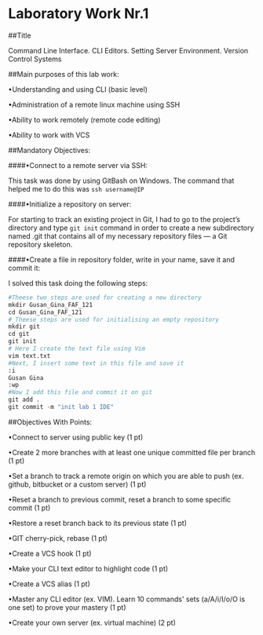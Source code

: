 Laboratory Work Nr.1
====================
##Title

Command Line Interface. CLI Editors. Setting Server Environment. Version Control Systems

##Main purposes of this lab work:

•Understanding and using CLI (basic level)

•Administration of a remote linux machine using SSH

•Ability to work remotely (remote code editing)

•Ability to work with VCS

##Mandatory Objectives:

####•Connect to a remote server via SSH:

This task was done by using GitBash on Windows. The command that helped me to do this was `ssh username@IP` 

####•Initialize a repository on server:

For starting to track an existing project in Git, I had to go to the project’s directory and type `git init` command in order to create a new subdirectory named .git that contains all of my necessary repository files — a Git repository skeleton.

####•Create a file in repository folder, write in your name, save it and commit it:

I solved this task doing the following steps:
```python
#Theese two steps are used for creating a new directory
mkdir Gusan_Gina_FAF_121
cd Gusan_Gina_FAF_121
# Theese steps are used for initialising an empty repository
mkdir git
cd git
git init
# Here I create the text file using Vim
vim text.txt 
#Next, I insert some text in this file and save it
:i
Gusan Gina
:wp
#Now I add this file and commit it on git
git add .
git commit -m "init lab 1 IDE"
```

##Objectives With Points:

•Connect to server using public key (1 pt)

•Create 2 more branches with at least one unique committed file per branch (1 pt)

•Set a branch to track a remote origin on which you are able to push (ex. github, bitbucket or a custom server) (1 pt)

•Reset a branch to previous commit, reset a branch to some specific commit (1 pt)

•Restore a reset branch back to its previous state (1 pt)

•GIT cherry-pick, rebase (1 pt)

•Create a VCS hook (1 pt)

•Make your CLI text editor to highlight code (1 pt)

•Create a VCS alias (1 pt)

•Master any CLI editor (ex. VIM). Learn 10 commands' sets (a/A/i/I/o/O is one set) to prove your mastery (1 pt)

•Create your own server (ex. virtual machine) (2 pt)


